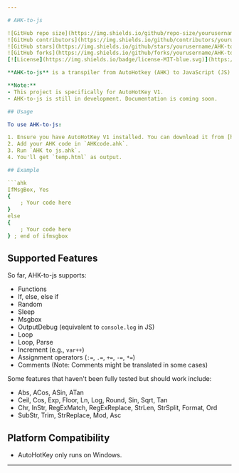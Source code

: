```yaml
---

# AHK-to-js

![GitHub repo size](https://img.shields.io/github/repo-size/yourusername/AHK-to-js)
![GitHub contributors](https://img.shields.io/github/contributors/yourusername/AHK-to-js)
![GitHub stars](https://img.shields.io/github/stars/yourusername/AHK-to-js?style=social)
![GitHub forks](https://img.shields.io/github/forks/yourusername/AHK-to-js?style=social)
[![License](https://img.shields.io/badge/license-MIT-blue.svg)](https://opensource.org/licenses/MIT)

**AHK-to-js** is a transpiler from AutoHotkey (AHK) to JavaScript (JS) with HTML in a full HTML file. It aims to simulate AHK inside a browser on any device.

**Note:**
- This project is specifically for AutoHotKey V1.
- AHK-to-js is still in development. Documentation is coming soon.

## Usage

To use AHK-to-js:

1. Ensure you have AutoHotKey V1 installed. You can download it from [here](https://www.autohotkey.com/download/ahk-install.exe).
2. Add your AHK code in `AHKcode.ahk`.
3. Run `AHK to js.ahk`.
4. You'll get `temp.html` as output.

## Example

```ahk
IfMsgBox, Yes
{
    ; Your code here
}
else
{
    ; Your code here
} ; end of ifmsgbox
```

## Supported Features

So far, AHK-to-js supports:

- Functions
- If, else, else if
- Random
- Sleep
- Msgbox 
- OutputDebug (equivalent to `console.log` in JS)
- Loop
- Loop, Parse
- Increment (e.g., `var++`)
- Assignment operators (`:=`, `.=`, `+=`, `-=`, `*=`)
- Comments (Note: Comments might be translated in some cases)

Some features that haven't been fully tested but should work include:

- Abs, ACos, ASin, ATan
- Ceil, Cos, Exp, Floor, Ln, Log, Round, Sin, Sqrt, Tan
- Chr, InStr, RegExMatch, RegExReplace, StrLen, StrSplit, Format, Ord
- SubStr, Trim, StrReplace, Mod, Asc

## Platform Compatibility

- AutoHotKey only runs on Windows.

---
```

